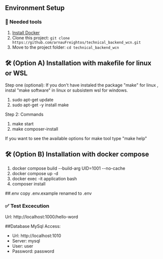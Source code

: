 ## Environment Setup

###  🐳 Needed tools

1. [Install Docker](https://www.docker.com/get-started)
2. Clone this project: `git clone https://github.com/arnauFreightos/technical_backend_wcn.git`
3. Move to the project folder: `cd technical_backend_wcn`

## 🛠️ (Option A) Installation with makefile for linux or WSL

Step one (optional): If you don't have instaled the package "make" for linux  , instal "make software" in linux or subsistem wsl for windows.

1. sudo apt-get update
2. sudo apt-get -y install make

Step 2: Commands

1. make start
2. make composer-install

If you want to see the available options for make tool type "make help"

## 🛠️ (Option B) Installation with docker compose 

1. docker compose build --build-arg UID=1001 --no-cache
2. docker compose up -d
3. docker exec -it application bash
4. composer install

##.env
copy .env.example renamed to .env

### ✅ Test Excecution

Url: http://localhost:1000/hello-word

##Database
MySql Access:
- Url: http://localhost:1010
- Server: mysql
- User: user
- Password: password

